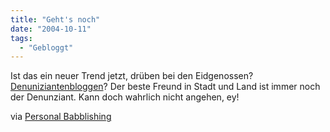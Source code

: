 ```yaml
---
title: "Geht's noch"
date: "2004-10-11"
tags:
  - "Gebloggt"
---
```


Ist das ein neuer Trend jetzt, drüben bei den Eidgenossen? [Denuniziantenbloggen](http://gutfeldt.ch/matthias/blog/singleblog.php?entry=1097085482)? Der beste Freund in Stadt und Land ist immer noch der Denunziant. Kann doch wahrlich nicht angehen, ey!

via [Personal Babblishing](http://sis.slowli.com/archiv/2004/10/11/ist-sowas-fair/)
